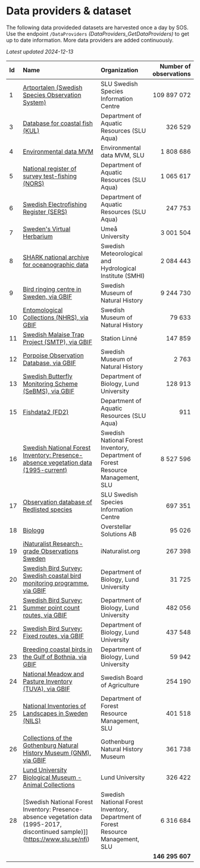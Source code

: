 # Data providers & dataset
The following data provideded datasets are harvested once a day by SOS. Use the endpoint `/DataProviders` *(DataProviders_GetDataProviders)* to get up to date information. More data providers are added continuously.

*Latest updated 2024-12-13*

| Id 	| Name 	| Organization 	| Number of observations 	|
|:---	|:---	|:--- |---:	|
| 1 | [Artportalen (Swedish Species Observation System)](https://www.artportalen.se/) | SLU Swedish Species Information Centre | 109 897 072 |
| 3 | [Database for coastal fish (KUL)](https://www.slu.se/en/departments/aquatic-resources1/databases/database-for-coastal-fish-kul/) | Department of Aquatic Resources (SLU Aqua) | 326 529 |
| 4 | [Environmental data MVM](https://miljodata.slu.se/mvm/) | Environmental data MVM, SLU | 1 808 686 |
| 5 | [National register of survey test-fishing (NORS)](https://www.slu.se/en/departments/aquatic-resources1/databases/national-register-of-survey-test-fishing-nors/) | Department of Aquatic Resources (SLU Aqua) | 1 065 617 |
| 6 | [Swedish Electrofishing Register (SERS)](https://www.slu.se/en/departments/aquatic-resources1/databases/database-for-testfishing-in-streams/) | Department of Aquatic Resources (SLU Aqua) | 247 753 |
| 7 | [Sweden's Virtual Herbarium](http://herbarium.emg.umu.se) | Umeå University | 3 001 504 |
| 8 | [SHARK national archive for oceanographic data](https://sharkweb.smhi.se/) | Swedish Meteorological and Hydrological Institute (SMHI) | 2 084 443 |
| 9 | [Bird ringing centre in Sweden, via GBIF](https://www.nrm.se/forskningochsamlingar/miljoforskningochovervakning/ringmarkningscentralen.214.html) | Swedish Museum of Natural History | 9 244 730 |
| 10 | [Entomological Collections (NHRS), via GBIF](https://www.gbif.org/dataset/9940af5a-3271-4e6a-ad71-ced986b9a9a5) | Swedish Museum of Natural History | 79 633 |
| 11 | [Swedish Malaise Trap Project (SMTP), via GBIF](https://www.gbif.org/dataset/38c1351d-9cfe-42c0-97da-02d2c8be141c) | Station Linné | 147 859 |
| 12 | [Porpoise Observation Database, via GBIF](https://www.gbif.org/dataset/6aa7c400-0c66-11dd-84d2-b8a03c50a862) | Swedish Museum of Natural History | 2 763 |
| 13 | [Swedish Butterfly Monitoring Scheme (SeBMS), via GBIF](https://www.dagfjarilar.lu.se/) | Department of Biology, Lund University | 128 913 |
| 15 | [Fishdata2 (FD2)](https://www.slu.se/forskning/framgangsrik-forskning/forskningsinfrastruktur/databaser-och-biobanker/Databasen-for-fiske-i-havet/) | Department of Aquatic Resources (SLU Aqua) | 911 |
| 16 | [Swedish National Forest Inventory: Presence-absence vegetation data (1995-current)](https://www.slu.se/nfi) | Swedish National Forest Inventory, Department of Forest Resource Management, SLU | 8 527 596 |
| 17 | [Observation database of Redlisted species](https://www.artdatabanken.se/det-har-gor-vi/fynddata/insamling-och-lagring-av-fynduppgifter/) | SLU Swedish Species Information Centre | 697 351 |
| 18 | [Biologg](https://www.biologg.se/) | Overstellar Solutions AB | 95 026 |
| 19 | [iNaturalist Research-grade Observations Sweden](https://www.inaturalist.se/) | iNaturalist.org | 267 398 |
| 20 | [Swedish Bird Survey: Swedish coastal bird monitoring programme, via GBIF](http://www.fageltaxering.lu.se/inventera/metoder/kustfagelrutor) | Department of Biology, Lund University | 31 725 |
| 21 | [Swedish Bird Survey: Summer point count routes, via GBIF](https://www.fageltaxering.lu.se/inventera/metoder/punktrutter) | Department of Biology, Lund University | 482 056 |
| 22 | [Swedish Bird Survey: Fixed routes, via GBIF](https://www.fageltaxering.lu.se/inventera/metoder/standardrutter) | Department of Biology, Lund University | 437 548 |
| 23 | [Breeding coastal birds in the Gulf of Bothnia, via GBIF](https://www.naturdatavardskap.lu.se/start) | Department of Biology, Lund University | 59 942 |
| 24 | [National Meadow and Pasture Inventory (TUVA), via GBIF](https://jordbruksverket.se/tuva) | Swedish Board of Agriculture | 254 190 |
| 25 | [National Inventories of Landscapes in Sweden (NILS)](https://www.slu.se/centrumbildningar-och-projekt/nils/) | Department of Forest Resource Management, SLU | 401 518 |
| 26 | [Collections of the Gothenburg Natural History Museum (GNM), via GBIF](https://www.gnm.se/en/samlingar--forskning-eng/our-collections/) | Gothenburg Natural History Museum | 361 738 |
| 27 | [Lund University Biological Museum - Animal Collections](https://www.biology.lu.se/biological-museum/zoological-collections) | Lund University | 326 422 |
| 28 | [Swedish National Forest Inventory: Presence-absence vegetation data (1995-2017, discontinued sample)]](https://www.slu.se/nfi) | Swedish National Forest Inventory, Department of Forest Resource Management, SLU | 6 316 684 |
|  |  |  | **146 295 607** |

